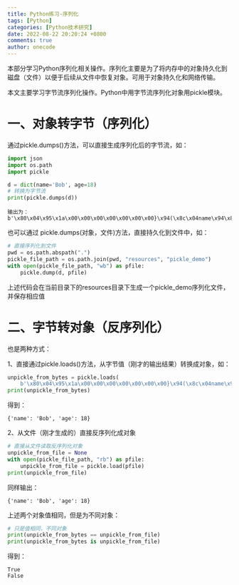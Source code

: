 ```yaml
---
title: Python练习-序列化
tags: [Python]
categories: [Python技术研究]
date: 2022-08-22 20:20:24 +0800
comments: true
author: onecode
---
```

本部分学习Python序列化相关操作。序列化主要是为了将内存中的对象持久化到磁盘（文件）以便于后续从文件中恢复对象。可用于对象持久化和网络传输。

本文主要学习字节流序列化操作。Python中用字节流序列化对象用pickle模块。
<!--more-->
# 一、对象转字节（序列化）
通过pickle.dumps()方法，可以直接生成序列化后的字节流，如：
```python
import json
import os.path
import pickle

d = dict(name='Bob', age=18)
# 转换为字节流
print(pickle.dumps(d))
```
```
输出为：
b'\x80\x04\x95\x1a\x00\x00\x00\x00\x00\x00\x00}\x94(\x8c\x04name\x94\x8c\x03Bob\x94\x8c\x03age\x94K\x12u.'
```
也可以通过 pickle.dumps(对象，文件)方法，直接持久化到文件中，如：
```python
# 直接序列化到文件
pwd = os.path.abspath(".")
pickle_file_path = os.path.join(pwd, "resources", "pickle_demo")
with open(pickle_file_path, "wb") as pfile:
    pickle.dump(d, pfile)
```
上述代码会在当前目录下的resources目录下生成一个pickle_demo序列化文件，并保存相应值

# 二、字节转对象（反序列化）
也是两种方式：

1、直接通过pickle.loads()方法，从字节值（刚才的输出结果）转换成对象，如：
```python
unpickle_from_bytes = pickle.loads(
    b'\x80\x04\x95\x1a\x00\x00\x00\x00\x00\x00\x00}\x94(\x8c\x04name\x94\x8c\x03Bob\x94\x8c\x03age\x94K\x12u.')
print(unpickle_from_bytes)
```
得到：
```
{'name': 'Bob', 'age': 18}
```
2、从文件（刚才生成的）直接反序列化成对象
```python
# 直接从文件读取反序列化对象
unpickle_from_file = None
with open(pickle_file_path, "rb") as pfile:
    unpickle_from_file = pickle.load(pfile)
print(unpickle_from_file)
```
同样输出：
```
{'name': 'Bob', 'age': 18}
```
上述两个对象值相同，但是为不同对象：
```python
# 只是值相同，不同对象
print(unpickle_from_bytes == unpickle_from_file)
print(unpickle_from_bytes is unpickle_from_file)
```
得到：
```
True
False
```
